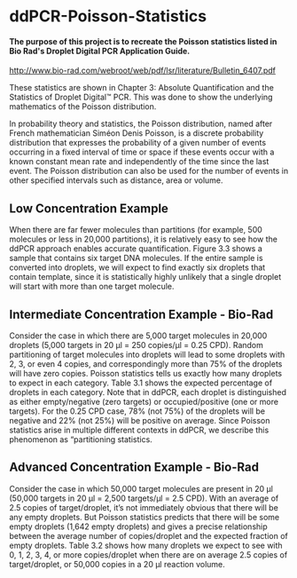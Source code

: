 # ddPCR-Poisson-Statistics

#### The purpose of this project is to recreate the Poisson statistics listed in Bio Rad's Droplet Digital PCR Application Guide.

http://www.bio-rad.com/webroot/web/pdf/lsr/literature/Bulletin_6407.pdf

These statistics are shown in Chapter 3: Absolute Quantification and the Statistics of Droplet Digital™ PCR. This was done to show the underlying mathematics of the Poisson distribution.

In probability theory and statistics, the Poisson distribution, named after French mathematician Siméon Denis Poisson, is a discrete probability distribution that expresses the probability of a given number of events occurring in a fixed interval of time or space if these events occur with a known constant mean rate and independently of the time since the last event. The Poisson distribution can also be used for the number of events in other specified intervals such as distance, area or volume. 

## Low Concentration Example

When there are far fewer molecules than partitions (for example, 500 molecules or less in 20,000 partitions), it is relatively easy to see how the ddPCR approach enables accurate quantification. Figure 3.3 shows a sample that contains six target DNA molecules.  If the entire sample is converted into droplets, we will expect to find exactly six droplets  that contain template, since it is statistically highly unlikely that a single droplet will start with more than one target molecule.

## Intermediate Concentration Example - Bio-Rad

Consider the case in which there are 5,000 target molecules in 20,000 droplets (5,000 targets in 20 μl = 250 copies/μl = 0.25 CPD). Random partitioning of target molecules into droplets will lead to some droplets with 2, 3, or even 4 copies, and correspondingly more than 75% of the droplets will have zero copies. Poisson statistics tells us exactly how many droplets to expect in each category. Table 3.1 shows the expected percentage of droplets in each category. Note that in ddPCR, each droplet is distinguished as either empty/negative (zero targets) or occupied/positive (one or more targets). For the 0.25 CPD case, 78% (not 75%) of the droplets will be negative and 22% (not 25%) will be positive on average. Since Poisson statistics arise in multiple different contexts in ddPCR, we describe this phenomenon as “partitioning statistics.

## Advanced Concentration Example - Bio-Rad

Consider the case in which 50,000 target molecules are present in 20 μl (50,000 targets in 20 μl = 2,500 targets/μl = 2.5 CPD). With an average of 2.5 copies of target/droplet, it’s not immediately obvious that there will be any empty droplets. But Poisson statistics predicts that there will be some empty droplets (1,642 empty droplets) and gives a precise relationship between the average number of copies/droplet and the expected fraction of empty droplets. Table 3.2 shows how many droplets we expect to see with 0, 1, 2, 3, 4, or more copies/droplet when there are on average 2.5 copies of target/droplet, or 50,000 copies in a 20 μl reaction volume.
